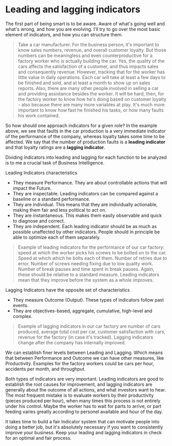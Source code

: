 # Leading and lagging indicators

The first part of being smart is to be aware. Aware of what's going well and what's wrong, and how you are evolving. I'll try to go over the most basic element of indicators, and how you can structure them.

> Take a car manufacturer. For the business person, it's important to know sales numbers, revenue, and overall customer loyalty. But those numbers can be meaningless and even counterproductive for a factory worker who is actually building the car. Yes, the quality of the cars affects the satisfaction of a customer, and thus impacts sales and consequently revenue. However, tracking that for the worker has little value in daily operations. Each car will take at least a few days to be finished and sold, and at least a month to show up on sales reports. Also, there are many other people involved in selling a car and providing assistance besides the worker. It will be hard, then, for the factory worker to know how he's doing based on customer loyalty - also because there are many more variables at play. It's much more important to know how fast he finished his tasks, or how many faults his work contained.

So how should one approach indicators for a given role? In the example above, we see that faults in the car production is a very immediate indicator of the performance of the company, whereas loyalty takes some time to be affected. We say that the number of production faults is a **leading indicator** and that loyalty ratings are a **lagging indicator**.

Dividing indicators into leading and lagging for each function to be analyzed is to me a crucial task of Business Intelligence.

Leading Indicators characteristics

* They measure Performance. They are about controllable actions that will impact the Future.
* They are inspectable. Leading indicators can be compared against a baseline or a standard performance.
* They are individual. This means that they are individually actionable, making them fair and less political to act on.
* They are instantaneous. This makes them easily observable and quick to diagnose and correct.
* They are independent. Each leading indicator should be as much as possible unaffected by other indicators. People should in principle be able to optimize each of them separately.

> Example of leading indicators for the performance of our car factory: speed at which the worker picks his screws to be bolted on to the car. Speed at which which he bolts each of them. Number of retries due to error. Number of screws needing fixing due to low quality work. Number of break pauses and time spent in break pauses. Again, these should be relative to a standard measure. Leading indicators mean that they improve before the system as a whole improves.

Lagging Indicators have the opposite set of characteristics

* They measure Outcome (Output). These types of indicators follow past events.
* They are objectives-based, aggregate, cumulative, high-level and complex.

> Example of lagging indicators in our car factory are number of cars produced, average total cost per car, customer satisfaction with cars, revenue for the factory (in case it's tracked). Lagging indicators change after the company has internally improved.

We can establish finer levels between Leading and Lagging. Which means that between Performance and Outcome we can have other measures, like Productivity. Examples for the factory workers could be cars per hour, accidents per month, and throughput.

Both types of indicators are very important. Leading indicators are good to establish the root causes for improvement, and lagging indicators are generally about the outcome of all actions, and what investors want to hear. The most frequent mistake is to evaluate workers by their productivity (pieces produced per hour), when many times this process is not entirely under his control. Maybe the worker has to wait for parts to arrive, or part feeding varies greatly according to personel available and hour of the day.

It takes time to build a fair Indicator system that can motivate people into doing a better job, but it's absolutely necessary if you want to consistently improve your business. Keep your leading and lagging indicators in check for an optimal and fair process.